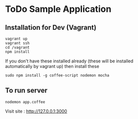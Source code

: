 ToDo Sample Application
==========

## Installation for Dev (Vagrant)

```
vagrant up
vagrant ssh
cd /vagrant
npm install
```

If you don't have these installed already (these will be installed automatically by vagrant up) then install these

```
sudo npm install -g coffee-script nodemon mocha
```

## To run server

```
nodemon app.coffee
```

Visit site : 
http://127.0.0.1:3000